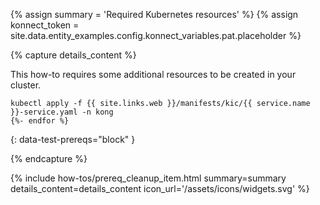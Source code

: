 {% assign summary = 'Required Kubernetes resources' %}
{% assign konnect_token = site.data.entity_examples.config.konnect_variables.pat.placeholder %}

{% capture details_content %}

This how-to requires some additional resources to be created in your cluster.

```bash{% for service in include.data.services %}
kubectl apply -f {{ site.links.web }}/manifests/kic/{{ service.name }}-service.yaml -n kong
{%- endfor %}
```
{: data-test-prereqs="block" }

{% endcapture %}

{% include how-tos/prereq_cleanup_item.html summary=summary details_content=details_content icon_url='/assets/icons/widgets.svg' %}
